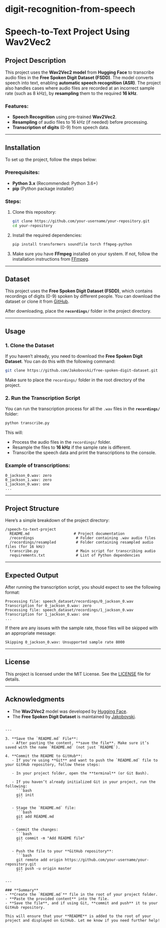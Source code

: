 # digit-recognition-from-speech



# Speech-to-Text Project Using Wav2Vec2

## Project Description

This project uses the **Wav2Vec2 model** from **Hugging Face** to transcribe audio files in the **Free Spoken Digit Dataset (FSDD)**. The model converts speech into text, enabling **automatic speech recognition (ASR)**. The project also handles cases where audio files are recorded at an incorrect sample rate (such as 8 kHz), by **resampling** them to the required **16 kHz**.

### Features:
- **Speech Recognition** using pre-trained **Wav2Vec2**.
- **Resampling** of audio files to 16 kHz (if needed) before processing.
- **Transcription of digits** (0-9) from speech data.

---

## Installation

To set up the project, follow the steps below:

### Prerequisites:
- **Python 3.x** (Recommended: Python 3.6+)
- **pip** (Python package installer)

### Steps:
1. Clone this repository:
   ```bash
   git clone https://github.com/your-username/your-repository.git
   cd your-repository
   ```

2. Install the required dependencies:
   ```bash
   pip install transformers soundfile torch ffmpeg-python
   ```

3. Make sure you have **FFmpeg** installed on your system. If not, follow the installation instructions from [FFmpeg](https://ffmpeg.org/download.html).

---

## Dataset

This project uses the **Free Spoken Digit Dataset (FSDD)**, which contains recordings of digits (0-9) spoken by different people. You can download the dataset or clone it from [GitHub](https://github.com/Jakobovski/free-spoken-digit-dataset).

After downloading, place the **`recordings/`** folder in the project directory.

---

## Usage

### 1. Clone the Dataset

If you haven’t already, you need to download the **Free Spoken Digit Dataset**. You can do this with the following command:

```bash
git clone https://github.com/Jakobovski/free-spoken-digit-dataset.git
```

Make sure to place the `recordings/` folder in the root directory of the project.

### 2. Run the Transcription Script

You can run the transcription process for all the `.wav` files in the **`recordings/`** folder:

```bash
python transcribe.py
```

This will:
- Process the audio files in the `recordings/` folder.
- Resample the files to **16 kHz** if the sample rate is different.
- Transcribe the speech data and print the transcriptions to the console.

### Example of transcriptions:
```
0_jackson_0.wav: zero
0_jackson_1.wav: zero
1_jackson_0.wav: one
...
```

---

## Project Structure

Here’s a simple breakdown of the project directory:

```
/speech-to-text-project
  README.md                    # Project documentation
  /recordings                   # Folder containing .wav audio files
  /recordings/resampled         # Folder containing resampled audio files (for 16 kHz)
  transcribe.py                 # Main script for transcribing audio
  requirements.txt              # List of Python dependencies
```

---

## Expected Output

After running the transcription script, you should expect to see the following format:

```
Processing file: speech_dataset/recordings/0_jackson_0.wav
Transcription for 0_jackson_0.wav: zero
Processing file: speech_dataset/recordings/1_jackson_0.wav
Transcription for 1_jackson_0.wav: one
...
```

If there are any issues with the sample rate, those files will be skipped with an appropriate message:
```
Skipping 0_jackson_0.wav: Unsupported sample rate 8000
```

---

## License

This project is licensed under the MIT License. See the [LICENSE](LICENSE) file for details.

---

## Acknowledgments

- The **Wav2Vec2** model was developed by [Hugging Face](https://huggingface.co/).
- The **Free Spoken Digit Dataset** is maintained by [Jakobovski](https://github.com/Jakobovski/free-spoken-digit-dataset).
```

---

3. **Save the `README.md` File**:
   - After pasting the content, **save the file**. Make sure it’s saved with the name `README.md` (not just `README`).

4. **Commit the README to GitHub**:
   - If you're using **Git** and want to push the `README.md` file to your GitHub repository, follow these steps:
   
   - In your project folder, open the **terminal** (or Git Bash).
   
   - If you haven’t already initialized Git in your project, run the following:
     ```bash
     git init
     ```

   - Stage the `README.md` file:
     ```bash
     git add README.md
     ```

   - Commit the changes:
     ```bash
     git commit -m "Add README file"
     ```

   - Push the file to your **GitHub repository**:
     ```bash
     git remote add origin https://github.com/your-username/your-repository.git
     git push -u origin master
     ```

---

### **Summary**
- **Create the `README.md`** file in the root of your project folder.
- **Paste the provided content** into the file.
- **Save the file**, and if using Git, **commit and push** it to your GitHub repository.

This will ensure that your **README** is added to the root of your project and displayed on GitHub. Let me know if you need further help!
